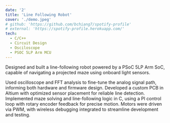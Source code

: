 ```yaml
---
date: '2'
title: 'Line Following Robot'
cover: './demo.jpeg'
# github: 'https://github.com/bchiang7/spotify-profile'
# external: 'https://spotify-profile.herokuapp.com/'
tech:
  - C/C++
  - Circuit Design
  - Osciloscope
  - PSOC 5LP Arm MCU
---
```


Designed and built a line-following robot powered by a PSoC 5LP Arm SoC, capable of navigating a projected maze using onboard light sensors.

Used oscilloscope and FFT analysis to fine-tune the analog signal path, informing both hardware and firmware design. Developed a custom PCB in Altium with optimized sensor placement for reliable line detection. Implemented maze solving and line-following logic in C, using a PI control loop with rotary encoder feedback for precise motion. Motors were driven via PWM, with wireless debugging integrated to streamline development and testing.
